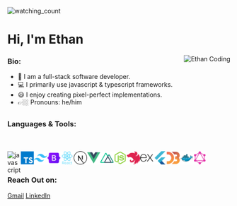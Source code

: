 
<img src="https://komarev.com/ghpvc/?username=1ethansempa&color=brightgreen" alt="watching_count" /></br>
# Hi, I'm Ethan
<img src="https://media.giphy.com/media/RbDKaczqWovIugyJmW/giphy.gif" alt="Ethan Coding" align="right">

### Bio:
- 🦾 I am a full-stack software developer.
- 💻 I primarily use javascript & typescript frameworks. 
- 😃 I enjoy creating pixel-perfect implementations.
- 👉🏼 Pronouns: he/him

##
### Languages & Tools:
</br><br/>
<img src="https://raw.githubusercontent.com/jmnote/z-icons/master/svg/javascript.svg" width="30" align="left" alt="javascript" style="margin-top: 2px;">
<img src="https://raw.githubusercontent.com/devicons/devicon/master/icons/typescript/typescript-original.svg" width="30" align="left" alt="typescript" style="margin-top: 2px;"/>
<img src="https://raw.githubusercontent.com/devicons/devicon/master/icons/tailwindcss/tailwindcss-plain.svg" width="30" align="left" alt="tailwind" style="margin-top: 2px;"/>
<img src="https://raw.githubusercontent.com/devicons/devicon/master/icons/bootstrap/bootstrap-original.svg" width="30" align="left" alt="bootstrap" style="margin-top: 2px;">
<img src="https://raw.githubusercontent.com/devicons/devicon/master/icons/react/react-original-wordmark.svg" width="30" align="left" alt="react" style="margin-top: 2px;"/>
<img src="https://raw.githubusercontent.com/devicons/devicon/master/icons/nextjs/nextjs-line.svg" width="30" align="left" alt="nextjs" style="margin-top: 2px;"/>
<img src="https://github.com/devicons/devicon/blob/master/icons/vuejs/vuejs-original.svg" width="30" align="left" alt="vue" style="margin-top: 2px;"/>
<img src="https://github.com/devicons/devicon/blob/master/icons/nuxtjs/nuxtjs-original.svg" width="30" align="left" alt="nuxtjs" style="margin-top: 2px;"/>
<img src="https://raw.githubusercontent.com/devicons/devicon/master/icons/nodejs/nodejs-original.svg" width="30" align="left" alt="nodejs" style="margin-top: 2px;"/>
<img src="https://github.com/devicons/devicon/blob/master/icons/nestjs/nestjs-plain.svg" width="30" align="left" alt="nestjs" style="margin-top: 2px;"/>
<img src="https://github.com/devicons/devicon/blob/master/icons/express/express-original.svg" width="30" align="left" alt="expressjs" style="margin-top: 2px;"/>
<img src="https://github.com/devicons/devicon/blob/master/icons/flutter/flutter-original.svg" width="30" align="left" alt="flutter" style="margin-top: 2px;"/>
<img src="https://github.com/devicons/devicon/blob/master/icons/d3js/d3js-original.svg" width="30" align="left" alt="D3js" style="margin-top: 2px;"/>
<img src="https://github.com/devicons/devicon/blob/master/icons/docker/docker-original.svg" width="30" align="left" alt="Docker" style="margin-top: 2px;"/>
<img src="https://github.com/devicons/devicon/blob/master/icons/graphql/graphql-plain.svg" width="30" align="left" alt="Graphql" style="margin-top: 2px;"/>
</br><br/>

### Reach Out on:
[Gmail](ethansempa@gmail.com) 
[LinkedIn](https://www.linkedin.com/in/ethan-sempa-a7a413196/) <br/>


<!-- <p><img align="left" src="https://github-readme-stats.vercel.app/api/top-langs?username=1ethansempa&show_icons=true&locale=en&layout=compact" /></p> -->
